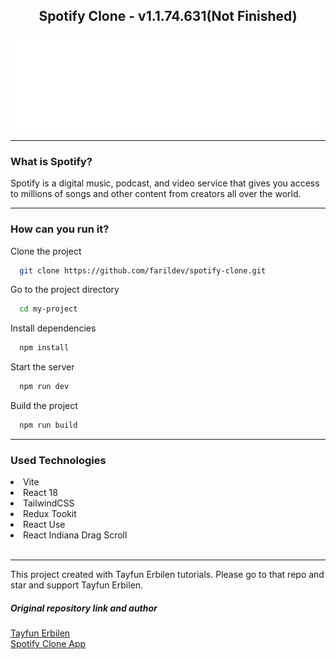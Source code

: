 
<div align="center">
    <h2 align="center">Spotify Clone - v1.1.74.631(Not Finished)</h2>
    <div><img src="./src/assets/icons/Spotify-text.svg"></div>
</div>
<hr/>
<div>
<h3>What is Spotify?</h3>
<p>Spotify is a digital music, podcast, and video service that gives you access to millions of songs and other content from creators all over the world.</p>
</div>
<div >
<hr/>
<h3> How can you run it?</h3>

Clone the project

```bash
  git clone https://github.com/farildev/spotify-clone.git
```

Go to the project directory

```bash
  cd my-project
```

Install dependencies

```bash
  npm install
```

Start the server

```bash
  npm run dev
```

Build the project

```bash
  npm run build
```
</div>
<hr/>
<div>
    <h3>Used Technologies</h3>
    <li> Vite </li>
    <li> React 18 </li>
    <li> TailwindCSS </li>
    <li> Redux Tookit </li>
    <li> React Use </li>
    <li> React Indiana Drag Scroll </li>
</div>
<br/>
<hr/>
<div>
<p>This project created with Tayfun Erbilen tutorials. Please go to that repo and star and support Tayfun Erbilen.</p>
<h5> Original repository link and author</h5>
<a href="https://github.com/tayfunerbilen">Tayfun Erbilen</a>
<br/>
<a href="https://github.com/tayfunerbilen/react-tailwind-spotify-clone">Spotify Clone App</a>
</div>


